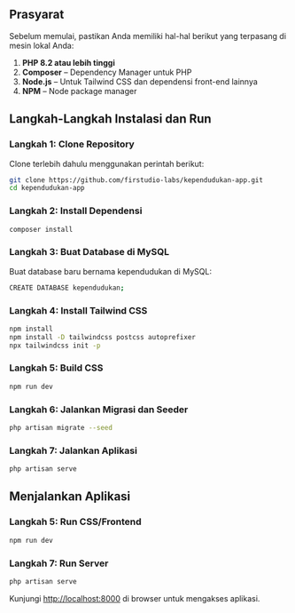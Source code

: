 ## Prasyarat
Sebelum memulai, pastikan Anda memiliki hal-hal berikut yang terpasang di mesin lokal Anda:

1. **PHP 8.2 atau lebih tinggi**  
2. **Composer** – Dependency Manager untuk PHP  
3. **Node.js** – Untuk Tailwind CSS dan dependensi front-end lainnya  
4. **NPM** – Node package manager
   
## Langkah-Langkah Instalasi dan Run

### Langkah 1: Clone Repository

Clone terlebih dahulu menggunakan perintah berikut:

```bash
git clone https://github.com/firstudio-labs/kependudukan-app.git
cd kependudukan-app
```

### Langkah 2: Install Dependensi
```bash
composer install
```

### Langkah 3: Buat Database di MySQL
Buat database baru bernama kependudukan di MySQL:
```bash
CREATE DATABASE kependudukan;
```

### Langkah 4: Install Tailwind CSS
```bash
npm install
npm install -D tailwindcss postcss autoprefixer
npx tailwindcss init -p
```

### Langkah 5: Build CSS
```bash
npm run dev
```

### Langkah 6: Jalankan Migrasi dan Seeder
```bash
php artisan migrate --seed
```

### Langkah 7: Jalankan Aplikasi
```bash
php artisan serve
```

## Menjalankan Aplikasi
### Langkah 5: Run CSS/Frontend
```bash
npm run dev
```

### Langkah 7: Run Server
```bash
php artisan serve
```

Kunjungi [http://localhost:8000](http://localhost:8000) di browser untuk mengakses aplikasi.
